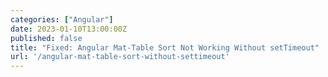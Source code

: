 ```yaml
---
categories: ["Angular"]
date: 2023-01-10T13:00:00Z
published: false
title: "Fixed: Angular Mat-Table Sort Not Working Without setTimeout"
url: '/angular-mat-table-sort-without-settimeout'
---
```


